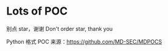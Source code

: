# Lots of POC

别点 star，谢谢
Don't order star, thank you

Python 格式 POC 来源：https://github.com/MD-SEC/MDPOCS